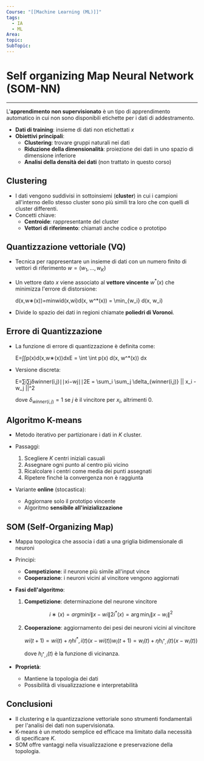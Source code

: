 ```yaml
---
Course: "[[Machine Learning (ML)]]"
tags:
  - IA
  - ML
Area: 
topic: 
SubTopic:
---
```

# Self organizing Map Neural Network (SOM-NN)
---
L'**apprendimento non supervisionato** è un tipo di apprendimento automatico in cui non sono disponibili etichette per i dati di addestramento.

- **Dati di training**: insieme di dati non etichettati ${x}$
- **Obiettivi principali**:
    - **Clustering**: trovare gruppi naturali nei dati
    - **Riduzione della dimensionalità**: proiezione dei dati in uno spazio di dimensione inferiore
    - **Analisi della densità dei dati** (non trattato in questo corso)

## **Clustering**

- I dati vengono suddivisi in sottoinsiemi (**cluster**) in cui i campioni all'interno dello stesso cluster sono più simili tra loro che con quelli di cluster differenti.
- Concetti chiave:
    - **Centroide**: rappresentante del cluster
    - **Vettori di riferimento**: chiamati anche codice o prototipo

## **Quantizzazione vettoriale (VQ)**

- Tecnica per rappresentare un insieme di dati con un numero finito di vettori di riferimento $w = (w_1, ..., w_K)$
    
- Un vettore dato $x$ viene associato al **vettore vincente** $w^*(x)$ che minimizza l'errore di distorsione:
    
    d(x,w∗(x))=min⁡wid(x,wi)d(x, w^*(x)) = \min_{w_i} d(x, w_i)
    
- Divide lo spazio dei dati in regioni chiamate **poliedri di Voronoi**.
    

## **Errore di Quantizzazione**

- La funzione di errore di quantizzazione è definita come:
    
    E=∫∫p(x)d(x,w∗(x))dxE = \int \int p(x) d(x, w^*(x)) dx
    
- Versione discreta:
    
    E=∑i∑jδwinner(i,j)∣∣xi−wj∣∣2E = \sum_i \sum_j \delta_{winner(i,j)} || x_i - w_j ||^2
    
    dove $\delta_{winner(i,j)} = 1$ se $j$ è il vincitore per $x_i$, altrimenti $0$.
    

## **Algoritmo K-means**

- Metodo iterativo per partizionare i dati in $K$ cluster.
    
- Passaggi:
    
    1. Scegliere $K$ centri iniziali casuali
    2. Assegnare ogni punto al centro più vicino
    3. Ricalcolare i centri come media dei punti assegnati
    4. Ripetere finché la convergenza non è raggiunta
- Variante **online** (stocastica):
    
    - Aggiornare solo il prototipo vincente
    - Algoritmo **sensibile all'inizializzazione**

## **SOM (Self-Organizing Map)**

- Mappa topologica che associa i dati a una griglia bidimensionale di neuroni
    
- Principi:
    
    - **Competizione**: il neurone più simile all'input vince
    - **Cooperazione**: i neuroni vicini al vincitore vengono aggiornati
- **Fasi dell'algoritmo**:
    
    1. **Competizione**: determinazione del neurone vincitore
        
        $$i∗(x)=arg⁡min⁡i\|x−wi\|2i^*(x) = \arg \min_i \| x - w_i \|^2$$
        
    2. **Cooperazione**: aggiornamento dei pesi dei neuroni vicini al vincitore
        
        $$wi(t+1)=wi(t)+\eta hi^*,i(t)(x-wi(t))w_i (t+1) = w_i (t) + \eta h_{i^*, i}(t) (x - w_i (t))$$
        
        dove $h_{i^*, i}(t)$ è la funzione di vicinanza.
        
- **Proprietà**:
    
    - Mantiene la topologia dei dati
    - Possibilità di visualizzazione e interpretabilità

## **Conclusioni**

- Il clustering e la quantizzazione vettoriale sono strumenti fondamentali per l'analisi dei dati non supervisionata.
- K-means è un metodo semplice ed efficace ma limitato dalla necessità di specificare $K$.
- SOM offre vantaggi nella visualizzazione e preservazione della topologia.